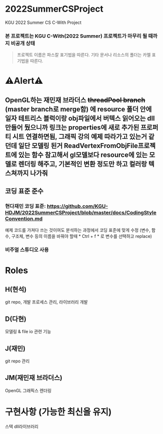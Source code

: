 # 2022SummerCSProject
KGU 2022 Summer CS C-With Project
### 본 프로젝트는 KGU C-With(2022 Summer) 프로젝트가 마무리 될 때까지 비공개 상태
> 프로젝트 이름은 파스칼 표기법을 따른다.
> 기타 문서나 리소스의 폴더는 카멜 표기법을 따른다.

# ⚠️Alert⚠️
## OpenGL하는 재민재 브라더스 ~~threadPool branch~~ (master branch로 merge함) 에 resource 폴더 안에 일자 테트리스 블럭이랑 obj파일에서 버텍스 읽어오는 dll 만들어 뒀으니까 링크는 properties에 새로 추가된 프로퍼티 시트 연결하면됨, 그래픽 강의 예제 따라가고 있는거 같던데 일단 모델링 된거 ReadVertexFromObjFile프로젝트에 있는 함수 참고해서 gl모델보다 resource에 있는 모델로 렌더링 해주고, 기본적인 변환 정도만 하고 컬러랑 텍스쳐까지 나가줘
## 코딩 표준 준수 
### 현다재민 코딩 표준: https://github.com/KGU-HDJM/2022SummerCSProject/blob/master/docs/CodingStyleConvention.md
예제 코드를 가져다 쓰는 것이여도 분석하는 과정에서 코딩 표준에 맞게 수정 (변수, 함수, 구조체, 변수 등의 이름을 바꿔야 할때 * Ctrl + f * 로 변수를 선택하고 replace)
### 비주얼 스튜디오 사용

# Roles
## H(현석)
git repo, 개발 프로세스 관리,
라이브러리 개발
## D(다현)
모델링 & file io 관련 기능
## J(재민)
git repo 관리
## JM(재민재 브라더스)
OpenGL 그래픽스 렌더링

# 구현사항 (가능한 최신을 유지)
스택 dll라이브러리
